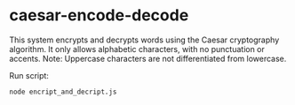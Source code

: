# caesar-encode-decode

This system encrypts and decrypts words using the Caesar cryptography algorithm. It only allows alphabetic characters, with no punctuation or accents.
Note: Uppercase characters are not differentiated from lowercase.

Run script:

```
node encript_and_decript.js
```

